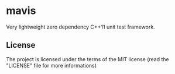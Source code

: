 # mavis

Very lightweight zero dependency C++11 unit test framework.

## License

The project is licensed under the terms of the MIT license (read the "LICENSE" file for more informations)
